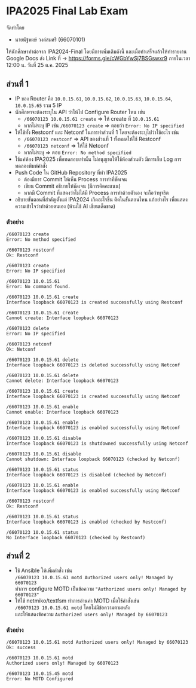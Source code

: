 # IPA2025 Final Lab Exam

จัดทำโดย
- นายนัฐพงษ์ วงค์สมศรี (66070101)

ให้นักศึกษาทำต่อจาก IPA2024-Final โดยมีการเพิ่มเติมดังนี้ และเมื่อทำเสร็จแล้วให้ทำรายงาน Google Docs ส่ง Link ที่ → https://forms.gle/cWGbYwSj7BSGswxr9 ภายในเวลา 12:00 น. วันที่ 25 ต.ค. 2025

## ส่วนที่ 1

- IP ของ Router คือ `10.0.15.61`, `10.0.15.62`, `10.0.15.63`, `10.0.15.64`, `10.0.15.65` รวม 5 IP
- นักศึกษาจะต้องระบุใน API ว่าให้ไป Configure Router ไหน เช่น
  - `/66070123 10.0.15.61 create` ⇒ ให้ create ที่ `10.0.15.61`
  - หากไม่ระบุ IP เช่น `/66070123 create` ⇒ ตอบว่า `Error: No IP specified`
- ให้ใช้ทั้ง Restconf และ Netconf ในการทำส่วนที่ 1 โดยจะต้องระบุไปว่าใช้อะไร เช่น
  - `/66070123 restconf` ⇒ API ของส่วนที่ 1 ทั้งหมดให้ใช้ Restconf
  - `/66070123 netconf` ⇒ ให้ใช้ Netconf
  - หากไม่ระบุ ⇒ ตอบ `Error: No method specified`
- ใช้แค่ห้อง IPA2025 เพื่อทดสอบเท่านั้น ไม่อนุญาตให้ใช้ห้องส่วนตัว มีการเก็บ Log การทดลองพิมพ์คำสั่ง
- Push Code ใน GitHub Repository ที่ทำ IPA2025
  - ต้องมีการ Commit ให้เห็น Process การทำที่ชัดเจน
  - เขียน Commit อธิบายให้ชัดเจน (มีการคิดคะแนน)
  - หากมี Commit ที่แสดงว่าไม่ได้มี Process การทำด้วยตัวเอง จะถือว่าทุจริต
- อธิบายขั้นตอนที่สำคัญตั้งแต่ IPA2024 เกิดอะไรขึ้น ติดในขั้นตอนไหน แก้อย่างไร เพื่อแสดงความเข้าใจว่าทำด้วยตนเอง (ห้ามใช้ AI เขียนเด็ดขาด)

### ตัวอย่าง

```
/66070123 create
Error: No method specified

/66070123 restconf
Ok: Restconf 

/66070123 create
Error: No IP specified

/66070123 10.0.15.61
Error: No command found.

/66070123 10.0.15.61 create
Interface loopback 66070123 is created successfully using Restconf

/66070123 10.0.15.61 create
Cannot create: Interface loopback 66070123

/66070123 delete
Error: No IP specified

/66070123 netconf
Ok: Netconf 

/66070123 10.0.15.61 delete
Interface loopback 66070123 is deleted successfully using Netconf

/66070123 10.0.15.61 delete
Cannot delete: Interface loopback 66070123

/66070123 10.0.15.61 create
Interface loopback 66070123 is created successfully using Netconf

/66070123 10.0.15.61 enable
Cannot enable: Interface loopback 66070123

/66070123 10.0.15.61 enable
Interface loopback 66070123 is enabled successfully using Netconf

/66070123 10.0.15.61 disable
Interface loopback 66070123 is shutdowned successfully using Netconf

/66070123 10.0.15.61 disable
Cannot shutdown: Interface loopback 66070123 (checked by Netconf)

/66070123 10.0.15.61 status
Interface loopback 66070123 is disabled (checked by Netconf)

/66070123 10.0.15.61 enable
Interface loopback 66070123 is enabled successfully using Netconf

/66070123 restconf
Ok: Restconf

/66070123 10.0.15.61 status
Interface loopback 66070123 is enabled (checked by Restconf)

/66070123 10.0.15.61 status
No Interface loopback 66070123 (checked by Restconf)
```

## ส่วนที่ 2

- ใช้ Ansible ให้เพิ่มคำสั่ง เช่น  
  `/66070123 10.0.15.61 motd Authorized users only! Managed by 66070123`  
  ทำการ configure MOTD เป็นข้อความ `"Authorized users only! Managed by 66070123"`
- ให้ใช้ netmiko/textfsm ทำการอ่านค่า MOTD เมื่อใช้คำสั่งเช่น  
  `/66070123 10.0.15.61 motd` โดยไม่มีข้อความตามหลัง  
  และให้แสดงข้อความ `Authorized users only! Managed by 66070123`

### ตัวอย่าง

```
/66070123 10.0.15.61 motd Authorized users only! Managed by 66070123
Ok: success

/66070123 10.0.15.61 motd
Authorized users only! Managed by 66070123

/66070123 10.0.15.45 motd
Error: No MOTD Configured
```
